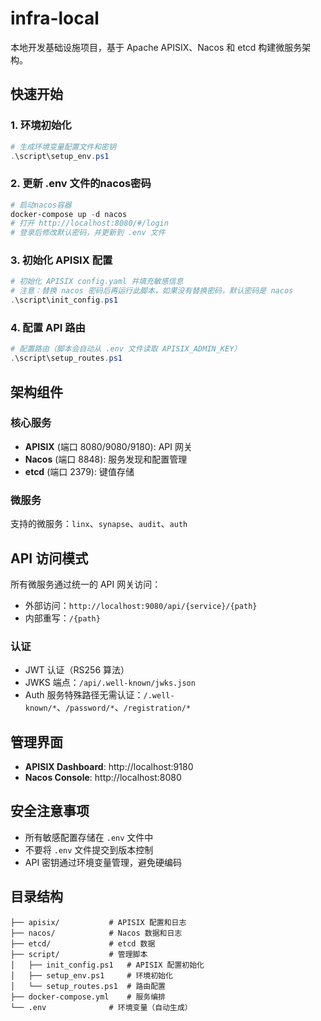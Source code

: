 # infra-local

本地开发基础设施项目，基于 Apache APISIX、Nacos 和 etcd 构建微服务架构。

## 快速开始

### 1. 环境初始化
```powershell
# 生成环境变量配置文件和密钥
.\script\setup_env.ps1
```

### 2. 更新 .env 文件的nacos密码

```powershell
# 启动nacos容器
docker-compose up -d nacos
# 打开 http://localhost:8080/#/login
# 登录后修改默认密码，并更新到 .env 文件
```

### 3. 初始化 APISIX 配置
```powershell
# 初始化 APISIX config.yaml 并填充敏感信息
# 注意：替换 nacos 密码后再运行此脚本，如果没有替换密码，默认密码是 nacos
.\script\init_config.ps1
```

### 4. 配置 API 路由
```powershell
# 配置路由（脚本会自动从 .env 文件读取 APISIX_ADMIN_KEY）
.\script\setup_routes.ps1
```

## 架构组件

### 核心服务
- **APISIX** (端口 8080/9080/9180): API 网关
- **Nacos** (端口 8848): 服务发现和配置管理
- **etcd** (端口 2379): 键值存储

### 微服务
支持的微服务：`linx`、`synapse`、`audit`、`auth`

## API 访问模式

所有微服务通过统一的 API 网关访问：
- 外部访问：`http://localhost:9080/api/{service}/{path}`
- 内部重写：`/{path}`

### 认证
- JWT 认证（RS256 算法）
- JWKS 端点：`/api/.well-known/jwks.json`
- Auth 服务特殊路径无需认证：`/.well-known/*`、`/password/*`、`/registration/*`

## 管理界面

- **APISIX Dashboard**: http://localhost:9180
- **Nacos Console**: http://localhost:8080

## 安全注意事项

- 所有敏感配置存储在 `.env` 文件中
- 不要将 `.env` 文件提交到版本控制
- API 密钥通过环境变量管理，避免硬编码

## 目录结构

```
├── apisix/           # APISIX 配置和日志
├── nacos/            # Nacos 数据和日志
├── etcd/             # etcd 数据
├── script/           # 管理脚本
│   ├── init_config.ps1   # APISIX 配置初始化
│   ├── setup_env.ps1     # 环境初始化
│   └── setup_routes.ps1  # 路由配置
├── docker-compose.yml    # 服务编排
└── .env              # 环境变量（自动生成）
```